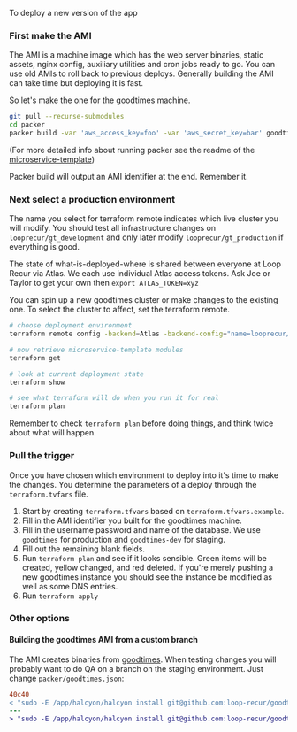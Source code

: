 To deploy a new version of the app

### First make the AMI

The AMI is a machine image which has the web server binaries, static
assets, nginx config, auxiliary utilities and cron jobs ready to go.
You can use old AMIs to roll back to previous deploys. Generally
building the AMI can take time but deploying it is fast.

So let's make the one for the goodtimes machine.


```bash
git pull --recurse-submodules
cd packer
packer build -var 'aws_access_key=foo' -var 'aws_secret_key=bar' goodtimes.json
```

(For more detailed info about running packer see the readme of the
[microservice-template](https://github.com/begriffs/microservice-template))

Packer build will output an AMI identifier at the end. Remember it.

### Next select a production environment

The name you select for terraform remote indicates which live cluster
you will modify. You should test all infrastructure changes on
`looprecur/gt_development` and only later modify `looprecur/gt_production`
if everything is good.

The state of what-is-deployed-where is shared between everyone at
Loop Recur via Atlas.  We each use individual Atlas access tokens.
Ask Joe or Taylor to get your own then `export ATLAS_TOKEN=xyz`

You can spin up a new goodtimes cluster or make changes to the
existing one. To select the cluster to affect, set the terraform remote.

```bash
# choose deployment environment
terraform remote config -backend=Atlas -backend-config="name=looprecur/gt_development"

# now retrieve microservice-template modules
terraform get

# look at current deployment state
terraform show

# see what terraform will do when you run it for real
terraform plan
```

Remember to check `terraform plan` before doing things, and think
twice about what will happen.

### Pull the trigger

Once you have chosen which environment to deploy into it's time to
make the changes. You determine the parameters of a deploy through
the `terraform.tvfars` file.

1. Start by creating `terraform.tfvars` based on `terraform.tfvars.example`.
2. Fill in the AMI identifier you built for the goodtimes machine.
3. Fill in the username password and name of the database. We use `goodtimes`
   for production and `goodtimes-dev` for staging.
4. Fill out the remaining blank fields.
5. Run `terraform plan` and see if it looks sensible. Green items will be
   created, yellow changed, and red deleted. If you're merely pushing a new
   goodtimes instance you should see the instance be modified as well as some
   DNS entries.
6. Run `terraform apply`

### Other options

#### Building the goodtimes AMI from a custom branch

The AMI creates binaries from [goodtimes](https://github.com/loop-recur/goodtimes).
When testing changes you will probably want to do QA on a branch on the staging
environment. Just change `packer/goodtimes.json`:

```diff
40c40
< "sudo -E /app/halcyon/halcyon install git@github.com:loop-recur/goodtimes.git",
---
> "sudo -E /app/halcyon/halcyon install git@github.com:loop-recur/goodtimes.git#branch",
```
